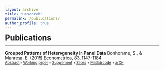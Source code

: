 ```yaml
---
layout: archive
title: "Research"
permalink: /publications/
author_profile: true
---
```



**<span style="font-size: 25px; line-height: 1;">Publications </span>** 

---

**Grouped Patterns of Heterogeneity in Panel Data** Bonhomme, S., & Manresa, E. (2015) Econometrica, 83, 1147-1184.\
<small><a href="#/" onclick="visib('lp-var-simul')">Abstract</a> &bull; [Working paper](https://www.jstor.org/stable/43616962) &bull; [Supplement](../files/lp_var_simul_supplement.pdf) &bull; [Slides](https://www.jstor.org/stable/43616962) &bull; [Matlab code](https://www.jstor.org/stable/43616962) &bull; [arXiv](https://www.jstor.org/stable/43616962)</small>
<div id="lp-var-simul" style="display: none; text-align: justify; line-height: 1.1; margin: -1em 0em 1em 0em" ><small>
This paper introduces time-varying grouped patterns of heterogeneity in linear panel data models. A distinctive feature of our approach is that group membership is left unrestricted. We estimate the parameters of the model using a "grouped fixed-effects" estimator that minimizes a least squares criterion with respect to all possible groupings of the cross-sectional units. Recent advances in the clustering literature allow for fast and efficient computation. We provide conditions under which our estimator is consistent as both dimensions of the panel tend to infinity, and we develop inference methods. Finally, we allow for grouped patterns of unobserved heterogeneity in the study of the link between income and democracy across countries.
</small></div>

